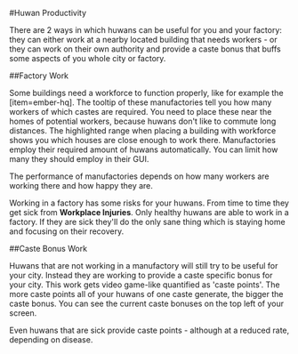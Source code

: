#Huwan Productivity

There are 2 ways in which huwans can be useful for you and your factory: they can either work at a nearby located building that needs workers - or they can work on their own authority and provide a caste bonus that buffs some aspects of you whole city or factory. 


##Factory Work

Some buildings need a workforce to function properly, like for example the [item=ember-hq]. The tooltip of these manufactories tell you how many workers of which castes are required. You need to place these near the homes of potential workers, because huwans don't like to commute long distances. The highlighted range when placing a building with workforce shows you which houses are close enough to work there. Manufactories employ their required amount of huwans automatically. You can limit how many they should employ in their GUI.

The performance of manufactories depends on how many workers are working there and how happy they are.

Working in a factory has some risks for your huwans. From time to time they get sick from **Workplace Injuries**. Only healthy huwans are able to work in a factory. If they are sick they'll do the only sane thing which is staying home and focusing on their recovery. 


##Caste Bonus Work

Huwans that are not working in a manufactory will still try to be useful for your city. Instead they are working to provide a caste specific bonus for your city. This work gets video game-like quantified as 'caste points'. The more caste points all of your huwans of one caste generate, the bigger the caste bonus. You can see the current caste bonuses on the top left of your screen.

Even huwans that are sick provide caste points - although at a reduced rate, depending on disease. 
